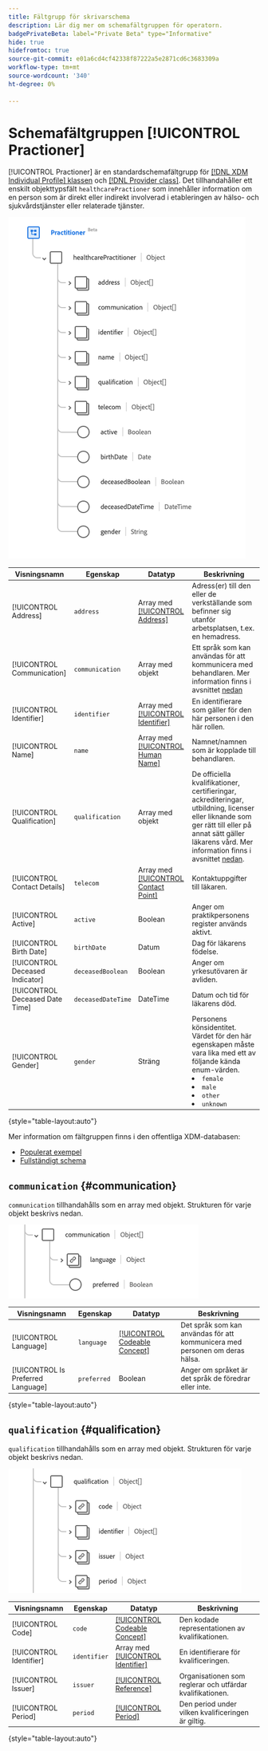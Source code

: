 ```yaml
---
title: Fältgrupp för skrivarschema
description: Lär dig mer om schemafältgruppen för operatorn.
badgePrivateBeta: label="Private Beta" type="Informative"
hide: true
hidefromtoc: true
source-git-commit: e01a6cd4cf42338f87222a5e2871cd6c3683309a
workflow-type: tm+mt
source-wordcount: '340'
ht-degree: 0%

---
```


# Schemafältgruppen [!UICONTROL Practioner]

[!UICONTROL Practioner] är en standardschemafältgrupp för [[!DNL XDM Individual Profile] klassen](../../classes/individual-profile.md) och [[!DNL Provider class]](../../classes/provider.md). Det tillhandahåller ett enskilt objekttypsfält `healthcarePractioner` som innehåller information om en person som är direkt eller indirekt involverad i etableringen av hälso- och sjukvårdstjänster eller relaterade tjänster.

![Fältgruppsstruktur](../../images/field-groups/healthcare-practitioner/practitioner.png)

| Visningsnamn | Egenskap | Datatyp | Beskrivning |
| --- | --- | --- | --- |
| [!UICONTROL Address] | `address` | Array med [[!UICONTROL Address]](../../data-types/healthcare/address.md) | Adress(er) till den eller de verkställande som befinner sig utanför arbetsplatsen, t.ex. en hemadress. |
| [!UICONTROL Communication] | `communication` | Array med objekt | Ett språk som kan användas för att kommunicera med behandlaren. Mer information finns i avsnittet [nedan](#communication) |
| [!UICONTROL Identifier] | `identifier` | Array med [[!UICONTROL Identifier]](../../data-types/healthcare/identifier.md) | En identifierare som gäller för den här personen i den här rollen. |
| [!UICONTROL Name] | `name` | Array med [[!UICONTROL Human Name]](../../data-types/healthcare/human-name.md) | Namnet/namnen som är kopplade till behandlaren. |
| [!UICONTROL Qualification] | `qualification` | Array med objekt | De officiella kvalifikationer, certifieringar, ackrediteringar, utbildning, licenser eller liknande som ger rätt till eller på annat sätt gäller läkarens vård. Mer information finns i avsnittet [nedan](#qualification). |
| [!UICONTROL Contact Details] | `telecom` | Array med [[!UICONTROL Contact Point]](../../data-types/healthcare/contact-point.md) | Kontaktuppgifter till läkaren. |
| [!UICONTROL Active] | `active` | Boolean | Anger om praktikpersonens register används aktivt. |
| [!UICONTROL Birth Date] | `birthDate` | Datum | Dag för läkarens födelse. |
| [!UICONTROL Deceased Indicator] | `deceasedBoolean` | Boolean | Anger om yrkesutövaren är avliden. |
| [!UICONTROL Deceased Date Time] | `deceasedDateTime` | DateTime | Datum och tid för läkarens död. |
| [!UICONTROL Gender] | `gender` | Sträng | Personens könsidentitet. Värdet för den här egenskapen måste vara lika med ett av följande kända enum-värden. <li> `female` </li> <li> `male` </li> <li> `other` </li> <li> `unknown`</li> |

{style="table-layout:auto"}

Mer information om fältgruppen finns i den offentliga XDM-databasen:

* [Populerat exempel](https://github.com/adobe/xdm/blob/master/extensions/industry/healthcare/fhir/fieldgroups/practitioner.example.1.json)
* [Fullständigt schema](https://github.com/adobe/xdm/blob/master/extensions/industry/healthcare/fhir/fieldgroups/practitioner.schema.json)

## `communication` {#communication}

`communication` tillhandahålls som en array med objekt. Strukturen för varje objekt beskrivs nedan.

![kommunikationsstruktur](../../images/field-groups/healthcare-practitioner/communication.png)

| Visningsnamn | Egenskap | Datatyp | Beskrivning |
| --- | --- | --- | --- |
| [!UICONTROL Language] | `language` | [[!UICONTROL Codeable Concept]](../../data-types/healthcare/codeable-concept.md) | Det språk som kan användas för att kommunicera med personen om deras hälsa. |
| [!UICONTROL Is Preferred Language] | `preferred` | Boolean | Anger om språket är det språk de föredrar eller inte. |

{style="table-layout:auto"}

## `qualification` {#qualification}

`qualification` tillhandahålls som en array med objekt. Strukturen för varje objekt beskrivs nedan.

![kvalificeringsstruktur](../../images/field-groups/healthcare-practitioner/qualification.png)

| Visningsnamn | Egenskap | Datatyp | Beskrivning |
| --- | --- | --- | --- |
| [!UICONTROL Code] | `code` | [[!UICONTROL Codeable Concept]](../../data-types/healthcare/codeable-concept.md) | Den kodade representationen av kvalifikationen. |
| [!UICONTROL Identifier] | `identifier` | Array med [[!UICONTROL Identifier]](../../data-types/healthcare/identifier.md) | En identifierare för kvalificeringen. |
| [!UICONTROL Issuer] | `issuer` | [[!UICONTROL Reference]](../../data-types/healthcare/reference.md) | Organisationen som reglerar och utfärdar kvalifikationen. |
| [!UICONTROL Period] | `period` | [[!UICONTROL Period]](../../data-types/healthcare/period.md) | Den period under vilken kvalificeringen är giltig. |

{style="table-layout:auto"}
